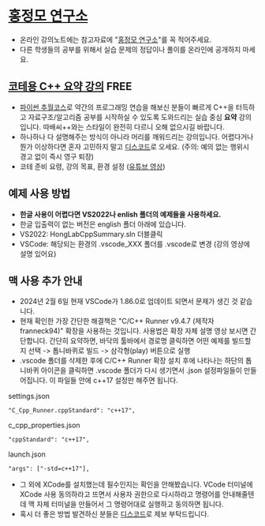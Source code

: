 # [홍정모 연구소](https://honglab.co.kr/)

- 온라인 강의노트에는 참고자료에 "[홍정모 연구소](https://honglab.co.kr/)"를 꼭 적어주세요.
- 다른 학생들의 공부를 위해서 실습 문제의 정답이나 풀이를 온라인에 공개하지 마세요.

## [코테용 C++ 요약 강의](https://honglab.co.kr/courses/cppsummary) FREE

- [파이썬 추월코스](https://honglab.co.kr/courses/python)로 약간의 프로그래밍 연습을 해보신 분들이 빠르게 C++을 터득하고 자료구조/알고리즘 공부를 시작하실 수 있도록 도와드리는 실습 중심 **요약** 강의입니다. 따배씨++와는 스타일이 완전히 다르니 오해 없으시길 바랍니다.
- 하나하나 다 설명해주는 방식이 아니라 머리를 깨워드리는 강의입니다. 어렵다거나 뭔가 이상하다면 혼자 고민하지 말고 [디스코드](https://discord.gg/kgR9xJkbsV)로 오세요. (주의: 예의 없는 행위시 경고 없이 즉시 영구 퇴장)
- 코테 준비 요령, 강의 목표, 환경 설정 ([유튜브 영상](https://youtu.be/UqCZda8DLGc))

## 예제 사용 방법
- **한글 사용이 어렵다면 VS2022나 enlish 폴더의 예제들을 사용하세요.**
- 한글 입출력이 없는 버전은 english 폴더 아래에 있습니다.
- VS2022: HongLabCppSummary.sln 더블클릭
- VSCode: 해당되는 환경의 .vscode_XXX 폴더를 .vscode로 변경 (강의 영상에 설명 있어요)

## 맥 사용 추가 안내
- 2024년 2월 6일 현재 VSCode가 1.86.0로 업데이트 되면서 문제가 생긴 것 같습니다.
- 현재 확인한 가장 간단한 해결책은 "C/C++ Runner v9.4.7 (제작자 franneck94)" 확장을 사용하는 것입니다. 사용법은 확장 자체 설명 영상 보시면 간단합니다. 간단히 요약하면, 바닥의 툴바에서 경로명 클릭하면 어떤 예제를 빌드할지 선택 -> 톱니바퀴로 빌드 -> 삼각형(play) 버튼으로 실행
- .vscode 폴더를 삭제한 후에 C/C++ Runner 확장 설치 후에 나타나는 하단의 톱니바퀴 아이콘을 클릭하면 .vscode 폴더가 다시 생기면서 .json 설정파일들이 만들어집니다. 이 파일들 안에 c++17 설정만 해주면 됩니다.

settings.json
```
"C_Cpp_Runner.cppStandard": "c++17",
```
c_cpp_properties.json
```
"cppStandard": "c++17",
```
launch.json
```
"args": ["-std=c++17"],
```

- 그 외에 XCode를 설치했는데 필수인지는 확인을 안해봤습니다. VCode 터미널에 XCode 사용 동의하라고 뜨면서 사용자 권한으로 다시하라고 명령어를 안내해줄텐데 맥 자체 터미널을 만들어서 그 명령어대로 실행하고 동의하면 됩니다.
- 혹시 더 좋은 방법 발견하신 분들은 [디스코드](https://discord.gg/kgR9xJkbsV)로 제보 부탁드립니다. 
